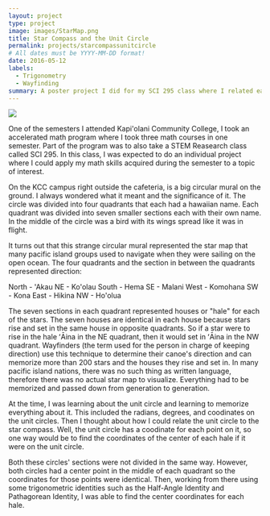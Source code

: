 ```yaml
---
layout: project
type: project
image: images/StarMap.png
title: Star Compass and the Unit Circle
permalink: projects/starcompassunitcircle
# All dates must be YYYY-MM-DD format!
date: 2016-05-12
labels:
  - Trigonometry
  - Wayfinding
summary: A poster project I did for my SCI 295 class where I related each hale of the Hawaiian Star Compass to the unit circle.
---
```


<img class="ui image" src="{{ site.baseurl }}/images/StarCompassProject.png">

One of the semesters I attended Kapi'olani Community College, I took an accelerated math program where I took three math courses in one semester. Part of the program was to also take a STEM Reasearch class called SCI 295. In this class, I was expected to do an individual project where I could apply my math skills acquired during the semester to a topic of interest.

On the KCC campus right outside the cafeteria, is a big circular mural on the ground. I always wondered what it meant and the significance of it. The circle was divided into four quadrants that each had a hawaiian name. Each quadrant was divided into seven smaller sections each with their own name. In the middle of the circle was a bird with its wings spread like it was in flight.

It turns out that this strange circular mural represented the star map that many pacific island groups used to navigate when they were sailing on the open ocean. The four quadrants and the section in between the quadrants represented direction:

North - 'Akau             NE - Ko'olau
South - Hema              SE - Malani
West  - Komohana          SW - Kona
East  - Hikina            NW - Ho'olua

The seven sections in each quadrant represented houses or "hale" for each of the stars. The seven houses are identical in each house because stars rise and set in the same house in opposite quadrants. So if a star were to rise in the hale ʻĀina in the NE quadrant, then it would set in ʻĀina in the NW quadrant. Wayfinders (the term used for the person in charge of keeping direction) use this technique to determine their canoe's direction and can memorize more than 200 stars and the houses they rise and set in. In many pacific island nations, there was no such thing as written language, therefore there was no actual star map to visualize. Everything had to be memorized and passed down from generation to generation.

At the time, I was learning about the unit circle and learning to memorize everything about it. This included the radians, degrees, and coodinates on the unit circles. Then I thought about how I could relate the unit circle to the star compass. Well, the unit circle has a coodinate for each point on it, so one way would be to find the coordinates of the center of each hale if it were on the unit circle.

Both these circles' sections were not divided in the same way. However, both circles had a center point in the middle of each quadrant so the coordinates for those points were identical. Then, working from there using some trigonometric identities such as the Half-Angle Identity and Pathagorean Identity, I was able to find the center coordinates for each hale.
